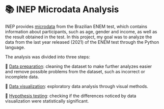 # 📚 INEP Microdata Analysis

INEP provides [microdata](https://www.gov.br/inep/pt-br/acesso-a-informacao/dados-abertos/microdados/enem) from the Brazilian ENEM test, which contains information about participants, such as age, gender and income, as well as the result obtained in the test. In this project, my goal was to analyze the data from the last year released (2021) of the ENEM test through the Python language.

The analysis was divided into three steps:

🔹 [Data preparation](https://github.com/marianamannes/inep-microdata-analysis/blob/main/analysis/data-preparation.ipynb): cleaning the dataset to make further analyzes easier and remove possible problems from the dataset, such as incorrect or incomplete data.

🔹 [Data visualization](https://github.com/marianamannes/inep-microdata-analysis/blob/main/analysis/data-visualization.ipynb): exploratory data analysis through visual methods.

🔹 [Hypothesis testing](https://github.com/marianamannes/inep-microdata-analysis/blob/main/analysis/hypothesis-testing.ipynb): checking if the differences noticed by data visualization were statistically significant.